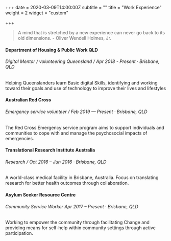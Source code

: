 +++
date = 2020-03-09T14:00:00Z
subtitle = ""
title = "Work Experience"
weight = 2
widget = "custom"

+++
> A mind that is stretched by a new experience can never go back to its old dimensions. - Oliver Wendell Holmes, Jr.

#### Department of Housing & Public Work QLD 

###### Digital Mentor / volunteering Queensland / Apr 2018 - Present · Brisbane, QLD 

Helping Queenslanders learn Basic digital Skills, identifying and working toward their goals and use of technology to improve their lives and lifestyles 

#### Australian Red Cross 

###### Emergency service volunteer / Feb 2019 — Present · Brisbane, QLD 

The Red Cross Emergency service program aims to support individuals and communities to cope with and manage the psychosocial impacts of emergencies. 

#### Translational Research Institute Australia 

###### Research / Oct 2016 – Jun 2016 · Brisbane, QLD 

A world-class medical facility in Brisbane, Australia. Focus on translating research for better health outcomes through collaboration. 

#### Asylum Seeker Resource Centre 

###### Community Service Worker Apr 2017 – Present · Brisbane, QLD 

Working to empower the community through facilitating Change and providing means for self-help within community settings through active participation.